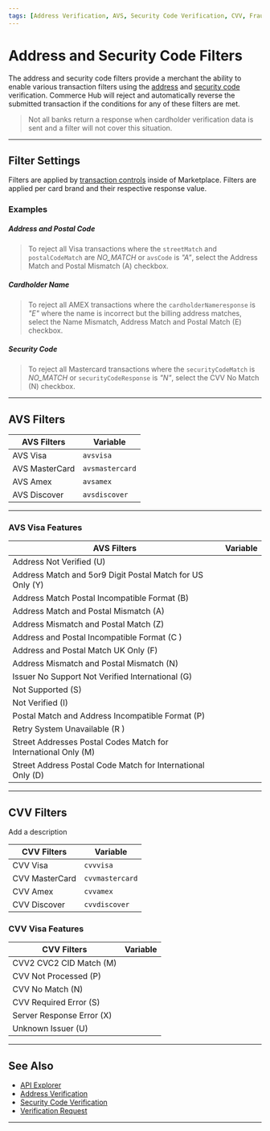 ```yaml
---
tags: [Address Verification, AVS, Security Code Verification, CVV, Fraud Filters, Transaction Controls]
---
```


# Address and Security Code Filters

The address and security code filters provide a merchant the ability to enable various transaction filters using the [address](?path=docs/Resources/Guides/Fraud/Address-Verification.md) and [security code](?path=docs/Resources/Guides/Fraud/Security-Code.md) verification. Commerce Hub will reject and automatically reverse the submitted transaction if the conditions for any of these filters are met.

<!-- theme: info -->
>Not all banks return a response when cardholder verification data is sent and a filter will not cover this situation.

---

## Filter Settings

Filters are applied by [transaction controls](?path=docs/Resources/Guides/Fraud/Fraud-Settings.md) inside of Marketplace. Filters are applied per card brand and their respective response value.

### Examples

##### Address and Postal Code

<!-- theme: Example -->
>To reject all Visa transactions where the `streetMatch` and `postalCodeMatch` are *NO_MATCH* or `avsCode` is *"A"*, select the Address Match and Postal Mismatch (A) checkbox.

##### Cardholder Name

<!-- theme: Example -->
>To reject all AMEX transactions where the `cardholderNameresponse` is *"E"* where the name is incorrect but the billing address matches, select the Name Mismatch, Address Match and Postal Match (E) checkbox.

##### Security Code

<!-- theme: Example -->
>To reject all Mastercard transactions where the `securityCodeMatch` is *NO_MATCH* or `securityCodeResponse` is *"N"*, select the CVV No Match (N) checkbox.

---

## AVS Filters

| AVS Filters | Variable | 
| ----- | ------ | 
| AVS Visa | `avsvisa` | 
| AVS MasterCard | `avsmastercard` | 
| AVS Amex | `avsamex` |  
| AVS Discover | `avsdiscover` | 

---

### AVS Visa Features

| AVS Filters | Variable | 
| ----- | ------ | 
| Address Not Verified (U) | |
| Address Match and 5or9 Digit Postal Match for US Only (Y)	| 
| Address Match Postal Incompatible Format (B)	| |
| Address Match and Postal Mismatch (A)	| |
| Address Mismatch and Postal Match (Z)	| |
| Address and Postal Incompatible Format (C ) | |
| Address and Postal Match UK Only (F) | |
| Address Mismatch and Postal Mismatch (N)	| |
| Issuer No Support Not Verified International (G) | |
| Not Supported (S)	 | |
| Not Verified (I)	| |
| Postal Match and Address Incompatible Format (P)	| |
| Retry System Unavailable (R )	 | |
| Street Addresses Postal Codes Match for International Only (M)	| |
| Street Address Postal Code Match for International Only (D) | |

---

## CVV Filters
Add a description 

| CVV Filters | Variable | 
| ----- | ------ | 
| CVV Visa | `cvvvisa` | 
| CVV MasterCard | `cvvmastercard` | 
| CVV Amex | `cvvamex` |  
| CVV Discover | `cvvdiscover` | 

### CVV Visa Features

| CVV Filters | Variable | 
| ----- | ------ | 
| CVV2 CVC2 CID Match (M)	| |
| CVV Not Processed (P)	| |
| CVV No Match (N)	| |
| CVV Required Error (S) | |	
| Server Response Error (X)	| |
| Unknown Issuer (U) | |


---

## See Also

- [API Explorer](../api/?type=post&path=/payments-vas/v1/accounts/verification)
- [Address Verification](?path=docs/Resources/Guides/Fraud/Address-Verification.md)
- [Security Code Verification](?path=docs/Resources/Guides/Fraud/Security-Code.md)
- [Verification Request](?path=docs/Resources/API-Documents/Payments_VAS/Verification.md)

<!---
- [Fraud Detect](?path=docs/Resources/Guides/Fraud/Fraud-Detect.md)
- [Fraud Filters](?path=docs/Resources/Guides/Fraud/Fraud-Settings-Filters.md)
- [Transaction Restrictions](?path=docs/Resources/Guides/Fraud/Fraud-Settings-Restrictions.md)
- [Velocity Controls](?path=docs/Resources/Guides/Fraud/Fraud-Settings-Velocity.md)
-->


---
